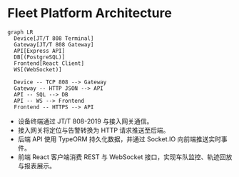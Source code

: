 # Fleet Platform Architecture

```mermaid
graph LR
  Device[JT/T 808 Terminal]
  Gateway[JT/T 808 Gateway]
  API[Express API]
  DB[(PostgreSQL)]
  Frontend[React Client]
  WS[(WebSocket)]

  Device -- TCP 808 --> Gateway
  Gateway -- HTTP JSON --> API
  API -- SQL --> DB
  API -- WS --> Frontend
  Frontend -- HTTPS --> API
```

- 设备终端通过 JT/T 808-2019 与接入网关通信。
- 接入网关将定位与告警转换为 HTTP 请求推送至后端。
- 后端 API 使用 TypeORM 持久化数据，并通过 Socket.IO 向前端推送实时事件。
- 前端 React 客户端消费 REST 与 WebSocket 接口，实现车队监控、轨迹回放与报表展示。
